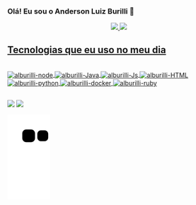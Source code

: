 ### Olá! Eu sou o Anderson Luiz Burilli 👋

<div align="center">
  <a href="https://github.com/alburilli">
  <img height="180em" src="https://github-readme-stats.vercel.app/api?username=alburilli&show_icons=true&theme=dracula&include_all_commits=true&count_private=true"/>
  <img height="180em" src="https://github-readme-stats.vercel.app/api/top-langs/?username=alburilli&layout=compact&langs_count=7&theme=dracula"/>
</div>

  ## Tecnologias que eu uso no meu dia
  
  <div style="display: inline_block"><br>
  <i class="devicon-java-plain colored"></i>
 <img align="center" alt="alburilli-node"
         src="https://img.shields.io/badge/Node.js-43853D?style=for-the-badge&logo=node.js&logoColor=white" />
<img align="center" alt="alburilli-Java" height="30" width="40"
     src="https://cdn.jsdelivr.net/gh/devicons/devicon/icons/java/java-original.svg" />
<img align="center" alt="alburilli-Js" height="30" width="40"
     src="https://cdn.jsdelivr.net/gh/devicons/devicon/icons/javascript/javascript-original.svg" />
<img align="center" alt="alburilli-HTML" height="30" width="40"
     src="https://cdn.jsdelivr.net/gh/devicons/devicon/icons/html5/html5-original.svg" />
 <img align="center" alt="alburilli-python" height="30" width="40"
       src="https://cdn.jsdelivr.net/gh/devicons/devicon/icons/python/python-original.svg" />
 <img align="center" alt="alburilli-docker" height="30" width="40"
         src="https://cdn.jsdelivr.net/gh/devicons/devicon/icons/docker/docker-original.svg" />
 <img align="center" alt="alburilli-ruby" height="30" width="40"
         src="https://cdn.jsdelivr.net/gh/devicons/devicon/icons/ruby/ruby-original.svg" />
 

    
   

</div>
  
  ##

  <div> 
  <a href = "mailto:alburilli@gmail.com"><img src="https://img.shields.io/badge/-Gmail-%23333?style=for-the-badge&logo=gmail&logoColor=white" target="_blank"></a>
  <a href="https://www.linkedin.com/in/anderson-luiz-burilli-901884170" target="_blank"><img src="https://img.shields.io/badge/-LinkedIn-%230077B5?style=for-the-badge&logo=linkedin&logoColor=white" target="_blank"></a> 
 
  ![Snake animation](https://github.com/alburilli/alburilli/blob/output/github-contribution-grid-snake.svg)
 
</div>
    
    
    
